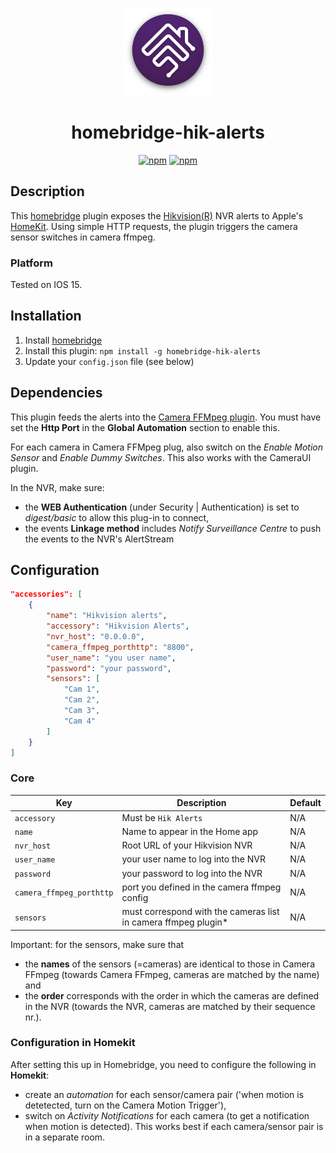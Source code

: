 <p align="center">
  <a href="https://github.com/homebridge/homebridge"><img src="https://raw.githubusercontent.com/homebridge/branding/master/logos/homebridge-color-round-stylized.png" height="140"></a>
</p>

<span align="center">

# homebridge-hik-alerts

[![npm](https://img.shields.io/npm/v/homebridge-hik-alerts.svg)](https://www.npmjs.com/package/homebridge-hik-alerts) [![npm](https://img.shields.io/npm/dt/homebridge-hik-alerts.svg)](https://www.npmjs.com/package/homebridge-hik-alerts)

</span>

## Description

This [homebridge](https://github.com/homebridge/homebridge) plugin exposes the [Hikvision(R)](https://www.hikvision.com) NVR alerts to Apple's [HomeKit](http://www.apple.com/ios/home/). Using simple HTTP requests, the plugin triggers the camera sensor switches in camera ffmpeg.
### Platform
Tested on IOS 15.

## Installation

1. Install [homebridge](https://github.com/homebridge/homebridge#installation)
2. Install this plugin: `npm install -g homebridge-hik-alerts`
3. Update your `config.json` file (see below)

## Dependencies

This plugin feeds the alerts into the [Camera FFMpeg plugin](https://github.com/Sunoo/homebridge-camera-ffmpeg#readme).
You must have set the <b>Http Port</b> in the <b>Global Automation</b> section to enable this.

For each camera in Camera FFMpeg plug, also switch on the <em>Enable Motion Sensor</em> and <em>Enable Dummy Switches</em>.
This also works with the CameraUI plugin.

In the NVR, make sure:
- the <b>WEB Authentication</b> (under Security | Authentication) is set to <em>digest/basic</em> to allow this plug-in to connect,
- the events <b>Linkage method</b> includes <em>Notify Surveillance Centre</em> to push the events to the NVR's AlertStream 

## Configuration

```json
"accessories": [
    {
        "name": "Hikvision alerts",
        "accessory": "Hikvision Alerts",
        "nvr_host": "0.0.0.0",
        "camera_ffmpeg_porthttp": "8800",
        "user_name": "you user name",
        "password": "your password",
        "sensors": [
            "Cam 1",
            "Cam 2",
            "Cam 3",
            "Cam 4"
        ]
    }
]
```

### Core
| Key | Description | Default |
| --- | --- | --- |
| `accessory` | Must be `Hik Alerts` | N/A |
| `name` | Name to appear in the Home app | N/A |
| `nvr_host` | Root URL of your Hikvision NVR | N/A |
| `user_name` | your user name to log into the NVR  | N/A |
| `password` | your password to log into the NVR  | N/A |
| `camera_ffmpeg_porthttp` | port you defined in the camera ffmpeg config  | N/A |
| `sensors` | must correspond with the cameras list in camera ffmpeg plugin*  | N/A |

Important: for the sensors, make sure that 
 - the <b>names</b> of the sensors (=cameras) are identical to those in Camera FFmpeg (towards Camera FFmpeg, cameras are matched by the name) and 
 - the <b>order</b> corresponds with the order in which the cameras are defined in the NVR (towards the NVR, cameras are matched by their sequence nr.).
 
 ### Configuration in Homekit
 After setting this up in Homebridge, you need to configure the following in <b>Homekit</b>:
 - create an <em>automation</em> for each sensor/camera pair ('when motion is detetected, turn on the Camera Motion Trigger'),
 - switch on <em>Activity Notifications</em> for each camera (to get a notification when motion is detected).
 This works best if each camera/sensor pair is in a separate room.



